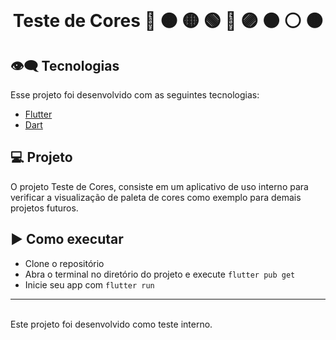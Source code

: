<br>
<center>
<p align="center">
  <h1> Teste de Cores 🔴 🟠 🟡 🟢 🔵 🟣 ⚫️ ⚪️ 🟤 </h1>
</p></center>

## 👁‍🗨 Tecnologias

Esse projeto foi desenvolvido com as seguintes tecnologias:

- [Flutter](https://flutter.dev/)
- [Dart](https://dart.dev/)

## 💻 Projeto

O projeto Teste de Cores, consiste em um aplicativo de uso interno para verificar a visualização de paleta de cores como exemplo para demais projetos futuros.

## ▶️ Como executar

- Clone o repositório
- Abra o terminal no diretório do projeto e execute `flutter pub get`
- Inicie seu app com `flutter run`

---
<br>
Este projeto foi desenvolvido como teste interno.
